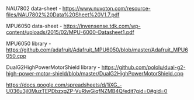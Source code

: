 NAU7802 data-sheet - https://www.nuvoton.com/resource-files/NAU7802%20Data%20Sheet%20V1.7.pdf

MPU6050 data-sheet - https://invensense.tdk.com/wp-content/uploads/2015/02/MPU-6000-Datasheet1.pdf

MPU6050 library - https://github.com/adafruit/Adafruit_MPU6050/blob/master/Adafruit_MPU6050.cpp

DualG2HighPowerMotorShield library - https://github.com/pololu/dual-g2-high-power-motor-shield/blob/master/DualG2HighPowerMotorShield.cpp

https://docs.google.com/spreadsheets/d/1iXG_-U036u3jl0MuzTEPDbzxgZP-VuRlwGiqfNZMB4Q/edit?gid=0#gid=0
